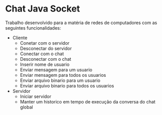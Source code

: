 # Chat Java Socket
Trabalho desenvolvido para a matéria de redes de computadores com as seguintes funcionalidades: <br/>
* Cliente
    * Conetar com o servidor
    * Desconectar do servidor
    * Conectar com o chat
    * Desconectar com o chat
    * Inserir nome de usuario
    * Enviar mensagem para um usuario
    * Enviar mensagem para todos os usuarios
    * Enviar arquivo binario para um usuario
    * Enviar arquivo binario para todos os usuarios
* Servidor
    * Iniciar servidor
    * Manter um historico em tempo de execução da conversa do chat global
